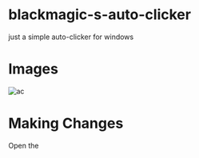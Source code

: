 # blackmagic-s-auto-clicker
just a simple auto-clicker for windows

# Images

![ac](https://github.com/francalzado/TFG-final/assets/149164084/18716c1c-cbaa-473d-96f1-1c13d9c9ef06)

# Making Changes

Open the 
